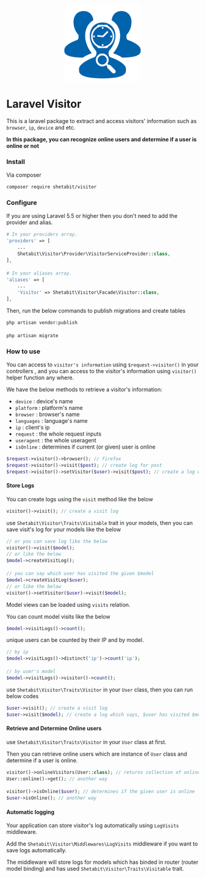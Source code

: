 <p align="center"><img width="200" src="resources/images/visitor.png?raw=true"></p>

# Laravel Visitor

This is a laravel package to extract and access visitors' information such as `browser`, `ip`, `device` and etc.

**In this package, you can recognize online users and determine if a user is online or not**

### Install

Via composer

```bash
composer require shetabit/visitor
```

### Configure

If you are using Laravel 5.5 or higher then you don't need to add the provider and alias.

```php
# In your providers array.
'providers' => [
    ...
    Shetabit\Visitor\Provider\VisitorServiceProvider::class,
],

# In your aliases array.
'aliases' => [
    ...
    'Visitor' => Shetabit\Visitor\Facade\Visitor::class,
],
```

Then, run the below commands to publish migrations and create tables

```bash
php artisan vendor:publish

php artisan migrate
```

### How to use

You can access to `visitor's information` using `$request->visitor()` in your controllers , and  you can access to the visitor's information using `visitor()` helper function any where.

We have the below methods to retrieve a visitor's information:

- `device` : device's name
- `platform` : platform's name
- `browser` : browser's name
- `languages` : language's name
- `ip` : client's ip
- `request` : the whole request inputs
- `useragent` : the whole useragent
- `isOnline` : determines if current (or given) user is online

```php
$request->visitor()->browser(); // firefox
$request->visitor()->visit($post); // create log for post
$request->visitor()->setVisitor($user)->visit($post); // create a log which says $user has visited $post
```

#### Store Logs

You can create logs using the `visit` method like the below

```php
visitor()->visit(); // create a visit log
```

use `Shetabit\Visitor\Traits\Visitable` trait in your models, then you can save visit's log for your models like the below

```php
// or you can save log like the below
visitor()->visit($model);
// or like the below
$model->createVisitLog();

// you can say which user has visited the given $model
$model->createVisitLog($user);
// or like the below
visitor()->setVisitor($user)->visit($model);

```

Model views can be loaded using `visits` relation.

You can count model visits like the below

```php
$model->visitLogs()->count();
```
unique users can be counted by their IP and by model.

```php
// by ip
$model->visitLogs()->distinct('ip')->count('ip');

// by user's model
$model->visitLogs()->visitor()->count();
```

use `Shetabit\Visitor\Traits\Visitor` in your `User` class, then you can run below codes

 ```php
$user->visit(); // create a visit log
$user->visit($model); // create a log which says, $user has visited $model
 ```

#### Retrieve and Determine Online users

use `Shetabit\Visitor\Traits\Visitor` in your `User` class at first.

Then you can retrieve online users which are instance of `User` class and determine if a user is online.

```php
visitor()->onlineVisitors(User::class); // returns collection of online users
User::online()->get(); // another way

visitor()->isOnline($user); // determines if the given user is online
$user->isOnline(); // another way
```

#### Automatic logging

Your application can store visitor's log automatically using `LogVisits` middleware.

Add the `Shetabit\Visitor\Middlewares\LogVisits` middleware if you want to save logs automatically.

The middleware will store logs for models which has binded in router (router model binding) and has used `Shetabit\Visitor\Traits\Visitable` trait.
